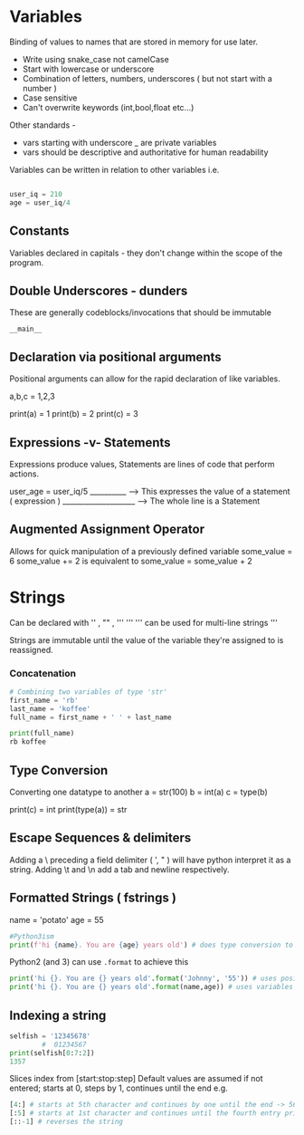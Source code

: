 # Variables
Binding of values to names that are stored in memory for use later.

* Write using snake_case not camelCase
* Start with lowercase or underscore
* Combination of letters, numbers, underscores ( but not start with a number )
* Case sensitive
* Can't overwrite keywords (int,bool,float etc...)

Other standards - 

- vars starting with underscore _ are private variables
- vars should be descriptive and authoritative for human readability

 Variables can be written in relation to other variables 
i.e. 

```python

user_iq = 210
age = user_iq/4

```
## Constants

Variables declared in capitals - they don't change within the scope of the program.

## Double Underscores - dunders 

These are generally codeblocks/invocations that should be immutable

`__main__`


## Declaration via positional arguments

Positional arguments can allow for the rapid declaration of like variables.

a,b,c = 1,2,3

print(a) = 1
print(b) = 2
print(c) = 3


## Expressions -v- Statements

Expressions produce values, Statements are lines of code that perform actions.

user_age = user_iq/5
           __________ --> This expresses the value of a statement ( expression )
____________________  --> The whole line is a Statement

## Augmented Assignment Operator
Allows for quick manipulation of a previously defined variable
some_value = 6
some_value += 2 is equivalent to some_value = some_value + 2

# Strings

Can be declared with '' , "" , '''  '''
''' can be used for multi-line strings '''

Strings are immutable until the value of the variable they're assigned to is reassigned.

### Concatenation
```python
# Combining two variables of type 'str'
first_name = 'rb'
last_name = 'koffee'
full_name = first_name + ' ' + last_name 

print(full_name)
rb koffee
```

## Type Conversion
Converting one datatype to another
a = str(100)
b = int(a)
c = type(b)

print(c) = int
print(type(a)) = str

## Escape Sequences & delimiters

Adding a \ preceding a field delimiter ( ', " ) will have python interpret it as a string. 
Adding \t and \n add a tab and newline respectively.

## Formatted Strings ( fstrings )

name = 'potato'
age = 55 

```python
#Python3ism
print(f'hi {name}. You are {age} years old') # does type conversion to strings to stop type mismatch issues.
```

Python2 (and 3) can use `.format` to achieve this

```python
print('hi {}. You are {} years old'.format('Johnny', '55')) # uses positional arguments 
print('hi {}. You are {} years old'.format(name,age)) # uses variables
```

## Indexing a string

```python
selfish = '12345678'
        #  01234567
print(selfish[0:7:2])   
1357
```

Slices index from [start:stop:step]
Default values are assumed if not entered; starts at 0, steps by 1, continues until the end
e.g.

```python
[4:] # starts at 5th character and continues by one until the end -> 5678
[:5] # starts at 1st character and continues until the fourth entry prints that and then stops - it doesn't print entry 5 -> 12345
[::-1] # reverses the string
```
